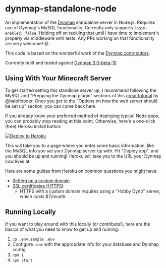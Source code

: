 # dynmap-standalone-node

An implementation of the [Dynmap](https://github.com/webbukkit/dynmap) standalone server in Node.js. Requires use of Dynmap's MySQL functionality. Currently only supports `login-enabled: false`. Holding off on tackling that until I have time to implement it properly via middleware with tests. Any PRs working on that functionality are very welcome! 😄

This code is based on the wonderful work of the [Dynmap contributors](https://github.com/webbukkit/dynmap/graphs/contributors).

Currently built and tested against [Dynmap 3.0-beta-10](https://github.com/webbukkit/dynmap/releases/tag/3.0-beta-10)

## Using With Your Minecraft Server

To get started setting this standlone server up, I recommend following the MySQL and "Prepping the Dynmap plugin" sections of this [great tutorial](https://github.com/webbukkit/dynmap/issues/2609) by @haloflooder. Once you get to the "Options on how the web server should be set up" section, you can come back here.

If you already know your preferred method of deploying typical Node apps, you can probably stop reading at this point. Otherwise, here's a one-click (free) Heroku install button:

[![Deploy to Heroku](https://www.herokucdn.com/deploy/button.svg)](https://dashboard.heroku.com/new?template=https%3A%2F%2Fgithub.com%2Fpaulstraw%2Fdynmap-standalone-node%2F)

This will take you to a page where you enter some basic information, like the MySQL info you set your Dynmap server up with. Hit "Deploy app", and you should be up and running! Heroku will take you to the URL your Dynmap now lives at.

Here are some guides from Heroku on common questions you might have:

- [Setting up a custom domain](https://devcenter.heroku.com/articles/custom-domains)
- [SSL certificates (HTTPS)](https://devcenter.heroku.com/articles/automated-certificate-management)
  - HTTPS with a custom domain requires using a "Hobby Dyno" server, which costs \$7/month

## Running Locally

If you want to play around with this locally (or contribute!), here are the basics of what you need to know to get up and running:

1. `cp .env.sample .env`
2. Configure `.env` with the appropriate info for your database and Dynmap config
3. `npm i`
4. `npm start`
